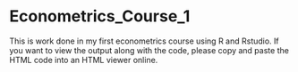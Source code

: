 # Econometrics_Course_1
This is work done in my first econometrics course using R and Rstudio. 
If you want to view the output along with the code, please copy and paste the HTML code into an HTML viewer online.
